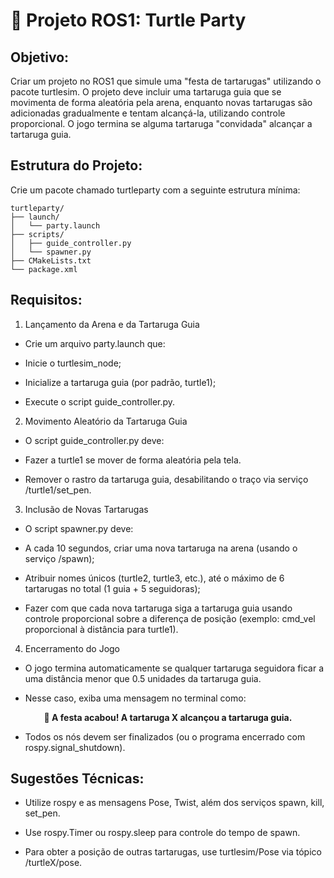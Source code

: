 # 🐢 Projeto ROS1: Turtle Party

## Objetivo:

Criar um projeto no ROS1 que simule uma "festa de tartarugas" utilizando o pacote turtlesim. O projeto deve incluir uma tartaruga guia que se movimenta de forma aleatória pela arena, enquanto novas tartarugas são adicionadas gradualmente e tentam alcançá-la, utilizando controle proporcional. O jogo termina se alguma tartaruga "convidada" alcançar a tartaruga guia.

## Estrutura do Projeto:

Crie um pacote chamado turtleparty com a seguinte estrutura mínima:

```
turtleparty/
├── launch/
│   └── party.launch
├── scripts/
│   ├── guide_controller.py
│   └── spawner.py
├── CMakeLists.txt
└── package.xml
```

## Requisitos:

1. Lançamento da Arena e da Tartaruga Guia

- Crie um arquivo party.launch que:

- Inicie o turtlesim_node;

- Inicialize a tartaruga guia (por padrão, turtle1);

- Execute o script guide_controller.py.

2. Movimento Aleatório da Tartaruga Guia

- O script guide_controller.py deve:

- Fazer a turtle1 se mover de forma aleatória pela tela.

- Remover o rastro da tartaruga guia, desabilitando o traço via serviço /turtle1/set_pen.

3. Inclusão de Novas Tartarugas

- O script spawner.py deve:

- A cada 10 segundos, criar uma nova tartaruga na arena (usando o serviço /spawn);

- Atribuir nomes únicos (turtle2, turtle3, etc.), até o máximo de 6 tartarugas no total (1 guia + 5 seguidoras);

- Fazer com que cada nova tartaruga siga a tartaruga guia usando controle proporcional sobre a diferença de posição (exemplo: cmd_vel proporcional à distância para turtle1).

4. Encerramento do Jogo

- O jogo termina automaticamente se qualquer tartaruga seguidora ficar a uma distância menor que 0.5 unidades da tartaruga guia.

- Nesse caso, exiba uma mensagem no terminal como:

<p align="center"><strong>🎉 A festa acabou! A tartaruga X alcançou a tartaruga guia.</strong></p>

- Todos os nós devem ser finalizados (ou o programa encerrado com rospy.signal_shutdown).

## Sugestões Técnicas:

- Utilize rospy e as mensagens Pose, Twist, além dos serviços spawn, kill, set_pen.

- Use rospy.Timer ou rospy.sleep para controle do tempo de spawn.

- Para obter a posição de outras tartarugas, use turtlesim/Pose via tópico /turtleX/pose.

